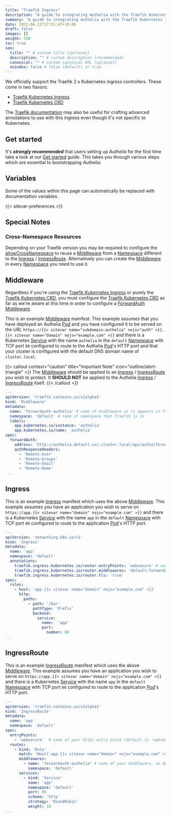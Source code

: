 ```yaml
---
title: "Traefik Ingress"
description: "A guide to integrating Authelia with the Traefik Kubernetes Ingress."
summary: "A guide to integrating Authelia with the Traefik Kubernetes Ingress."
date: 2022-06-15T17:51:47+10:00
draft: false
images: []
weight: 550
toc: true
seo:
  title: "" # custom title (optional)
  description: "" # custom description (recommended)
  canonical: "" # custom canonical URL (optional)
  noindex: false # false (default) or true
---
```


We officially support the Traefik 2.x Kubernetes ingress controllers. These come in two flavors:

* [Traefik Kubernetes Ingress](https://doc.traefik.io/traefik/providers/kubernetes-ingress/)
* [Traefik Kubernetes CRD](https://doc.traefik.io/traefik/providers/kubernetes-crd/)

The [Traefik documentation](../proxies/traefik.md) may also be useful for crafting advanced annotations to use with
this ingress even though it's not specific to Kubernetes.

## Get started

It's __*strongly recommended*__ that users setting up *Authelia* for the first time take a look at our
[Get started](../prologue/get-started.md) guide. This takes you through various steps which are essential to
bootstrapping *Authelia*.

## Variables

Some of the values within this page can automatically be replaced with documentation variables.

{{< sitevar-preferences >}}

## Special Notes

### Cross-Namespace Resources

Depending on your Traefik version you may be required to configure the
[allowCrossNamespace](https://doc.traefik.io/traefik/providers/kubernetes-crd/#allowcrossnamespace) to reuse a
[Middleware] from a [Namespace] different to the [Ingress] / [IngressRoute]. Alternatively you can create the [Middleware]
in every [Namespace] you need to use it.

## Middleware

Regardless if you're using the [Traefik Kubernetes Ingress] or purely the [Traefik Kubernetes CRD], you must configure
the [Traefik Kubernetes CRD] as far as we're aware at this time in order to configure a [ForwardAuth] [Middleware].

This is an example [Middleware] manifest. This example assumes that you have deployed an Authelia [Pod] and you have
configured it to be served on the URL `https://{{< sitevar name="subdomain-authelia" nojs="auth" >}}.{{< sitevar name="domain" nojs="example.com" >}}` and there is a Kubernetes [Service] with the name
`authelia` in the `default` [Namespace] with TCP port `80` configured to route to the Authelia [Pod]'s HTTP port and
that your cluster is configured with the default DNS domain name of `cluster.local`.

{{< callout context="caution" title="Important Note" icon="outline/alert-triangle" >}}
The [Middleware](#middleware) should be applied to an [Ingress](https://kubernetes.io/docs/concepts/services-networking/ingress/) / [IngressRoute](https://doc.traefik.io/traefik/providers/kubernetes-crd/) you wish to protect. It
__SHOULD NOT__ be applied to the Authelia [Ingress](https://kubernetes.io/docs/concepts/services-networking/ingress/) / [IngressRoute](https://doc.traefik.io/traefik/providers/kubernetes-crd/) itself.
{{< /callout >}}

```yaml {title="middleware.yml"}
---
apiVersion: 'traefik.containo.us/v1alpha1'
kind: 'Middleware'
metadata:
  name: 'forwardauth-authelia' # name of middleware as it appears in Traefik, and how you reference in ingress rules
  namespace: 'default' # name of namespace that Traefik is in
  labels:
    app.kubernetes.io/instance: 'authelia'
    app.kubernetes.io/name: 'authelia'
spec:
  forwardAuth:
    address: 'http://authelia.default.svc.cluster.local/api/authz/forward-auth'
    authResponseHeaders:
      - 'Remote-User'
      - 'Remote-Groups'
      - 'Remote-Email'
      - 'Remote-Name'
...
```

## Ingress

This is an example [Ingress] manifest which uses the above [Middleware](#middleware). This example assumes you have an
application you wish to serve on `https://app.{{< sitevar name="domain" nojs="example.com" >}}` and there is a Kubernetes [Service] with the name `app` in
the `default` [Namespace] with TCP port `80` configured to route to the application [Pod]'s HTTP port.

```yaml {title="ingress.yml"}
---
apiVersion: 'networking.k8s.io/v1'
kind: 'Ingress'
metadata:
  name: 'app'
  namespace: 'default'
  annotations:
    traefik.ingress.kubernetes.io/router.entryPoints: 'websecure' # name of your https entry point (default is 'websecure')
    traefik.ingress.kubernetes.io/router.middlewares: 'default-forwardauth-authelia@kubernetescrd' # name of your middleware, as defined in your middleware.yml
    traefik.ingress.kubernetes.io/router.tls: 'true'
spec:
  rules:
    - host: 'app.{{< sitevar name="domain" nojs="example.com" >}}'
      http:
        paths:
          - path: '/bar'
            pathType: 'Prefix'
            backend:
              service:
                name:  'app'
                port:
                  number: 80
...
```

## IngressRoute

This is an example [IngressRoute] manifest which uses the above [Middleware](#middleware). This example assumes you have
an application you wish to serve on `https://app.{{< sitevar name="domain" nojs="example.com" >}}` and there is a Kubernetes [Service] with the name `app` in
the `default` [Namespace] with TCP port `80` configured to route to the application [Pod]'s HTTP port.

```yaml {title="ingressRoute.yml"}
---
apiVersion: 'traefik.containo.us/v1alpha1'
kind: 'IngressRoute'
metadata:
  name: 'app'
  namespace: 'default'
spec:
  entryPoints:
    - 'websecure'  # name of your https entry point (default is 'websecure')
  routes:
    - kind: 'Rule'
      match: 'Host(`app.{{< sitevar name="domain" nojs="example.com" >}}`)'
      middlewares:
        - name: 'forwardauth-authelia' # name of your middleware, as defined in your middleware.yml
          namespace: 'default'
      services:
        - kind: 'Service'
          name: 'app'
          namespace: 'default'
          port: 80
          scheme: 'http'
          strategy: 'RoundRobin'
          weight: 10
...
```

[Namespace]: https://kubernetes.io/docs/concepts/overview/working-with-objects/namespaces/
[Pod]: https://kubernetes.io/docs/concepts/workloads/pods/
[Service]: https://kubernetes.io/docs/concepts/services-networking/service/
[IngressRoute]: https://doc.traefik.io/traefik/providers/kubernetes-crd/
[Ingress]: https://kubernetes.io/docs/concepts/services-networking/ingress/
[Traefik Kubernetes Ingress]: https://doc.traefik.io/traefik/providers/kubernetes-ingress/
[Traefik Kubernetes CRD]: https://doc.traefik.io/traefik/providers/kubernetes-crd/
[Middleware]: https://doc.traefik.io/traefik/middlewares/overview/
[ForwardAuth]: https://doc.traefik.io/traefik/middlewares/http/forwardauth/
